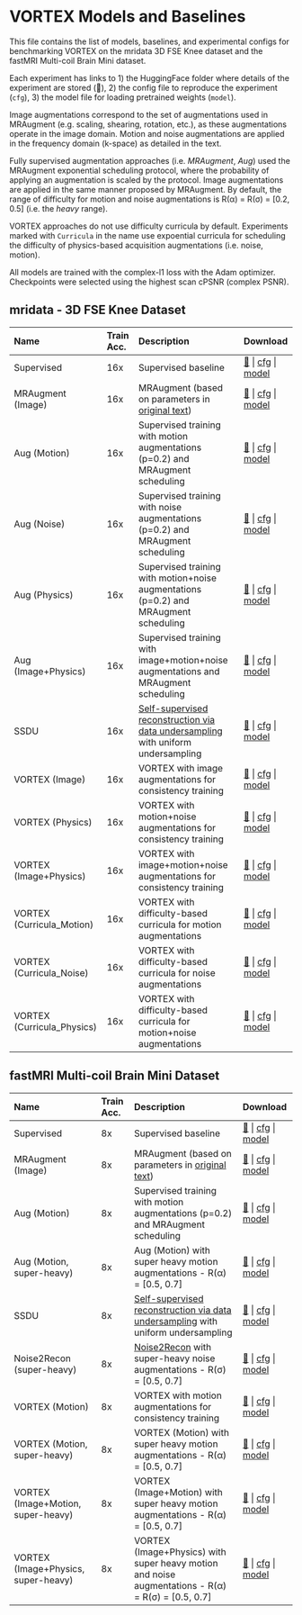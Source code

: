 # VORTEX Models and Baselines
This file contains the list of models, baselines, and experimental configs for benchmarking VORTEX on the mridata 3D FSE Knee dataset and the fastMRI Multi-coil Brain Mini dataset.

Each experiment has links to 1) the HuggingFace folder where details of the experiment are stored (🤗), 2) the config file to reproduce the experiment (`cfg`), 3) the model file for loading pretrained weights (`model`).

Image augmentations correspond to the set of augmentations used in MRAugment (e.g. scaling, shearing, rotation, etc.), as these augmentations operate in the image domain. Motion and noise augmentations are applied in the frequency domain (k-space) as detailed in the text.

Fully supervised augmentation approaches (i.e. *MRAugment*, *Aug*) used the MRAugment exponential scheduling protocol, where the probability of applying an augmentation is scaled by the protocol. Image augmentations are applied in the same manner proposed by MRAugment. By default, the range of difficulty for motion and noise augmentations is R(α) = R(σ) = [0.2, 0.5] (i.e. the *heavy* range).

VORTEX approaches do not use difficulty curricula by default. Experiments marked with `Curricula` in the name use expoential curricula for scheduling the difficulty of physics-based acquisition augmentations (i.e. noise, motion).

All models are trained with the complex-l1 loss with the Adam optimizer. Checkpoints were selected using the highest scan cPSNR (complex PSNR).


## mridata - 3D FSE Knee Dataset
| Name                       | Train Acc.   | Description                                                                                                                   | Download                                                                                                                                                                                                                                                                                                                                                         |
|:---------------------------|:-------------|:------------------------------------------------------------------------------------------------------------------------------|:-----------------------------------------------------------------------------------------------------------------------------------------------------------------------------------------------------------------------------------------------------------------------------------------------------------------------------------------------------------------|
| Supervised                 | 16x          | Supervised baseline                                                                                                           | [🤗](https://huggingface.co/arjundd/vortex-release/tree/main/mridata_knee_3dfse/Supervised) \| [cfg](https://huggingface.co/arjundd/vortex-release/raw/main/mridata_knee_3dfse/Supervised/config.yaml) \| [model](https://huggingface.co/arjundd/vortex-release/resolve/main/mridata_knee_3dfse/Supervised/model.ckpt)                                           |
| MRAugment (Image)          | 16x          | MRAugment (based on parameters in [original text](https://arxiv.org/abs/2106.14947))                                          | [🤗](https://huggingface.co/arjundd/vortex-release/tree/main/mridata_knee_3dfse/MRAugment_Image) \| [cfg](https://huggingface.co/arjundd/vortex-release/raw/main/mridata_knee_3dfse/MRAugment_Image/config.yaml) \| [model](https://huggingface.co/arjundd/vortex-release/resolve/main/mridata_knee_3dfse/MRAugment_Image/model.ckpt)                            |
| Aug (Motion)               | 16x          | Supervised training with motion augmentations (p=0.2) and MRAugment scheduling                                                | [🤗](https://huggingface.co/arjundd/vortex-release/tree/main/mridata_knee_3dfse/Aug_Motion) \| [cfg](https://huggingface.co/arjundd/vortex-release/raw/main/mridata_knee_3dfse/Aug_Motion/config.yaml) \| [model](https://huggingface.co/arjundd/vortex-release/resolve/main/mridata_knee_3dfse/Aug_Motion/model.ckpt)                                           |
| Aug (Noise)                | 16x          | Supervised training with noise augmentations (p=0.2) and MRAugment scheduling                                                 | [🤗](https://huggingface.co/arjundd/vortex-release/tree/main/mridata_knee_3dfse/Aug_Noise) \| [cfg](https://huggingface.co/arjundd/vortex-release/raw/main/mridata_knee_3dfse/Aug_Noise/config.yaml) \| [model](https://huggingface.co/arjundd/vortex-release/resolve/main/mridata_knee_3dfse/Aug_Noise/model.ckpt)                                              |
| Aug (Physics)              | 16x          | Supervised training with motion+noise augmentations (p=0.2) and MRAugment scheduling                                          | [🤗](https://huggingface.co/arjundd/vortex-release/tree/main/mridata_knee_3dfse/Aug_Physics) \| [cfg](https://huggingface.co/arjundd/vortex-release/raw/main/mridata_knee_3dfse/Aug_Physics/config.yaml) \| [model](https://huggingface.co/arjundd/vortex-release/resolve/main/mridata_knee_3dfse/Aug_Physics/model.ckpt)                                        |
| Aug (Image+Physics)        | 16x          | Supervised training with image+motion+noise augmentations and MRAugment scheduling                                            | [🤗](https://huggingface.co/arjundd/vortex-release/tree/main/mridata_knee_3dfse/Aug_Image+Physics) \| [cfg](https://huggingface.co/arjundd/vortex-release/raw/main/mridata_knee_3dfse/Aug_Image+Physics/config.yaml) \| [model](https://huggingface.co/arjundd/vortex-release/resolve/main/mridata_knee_3dfse/Aug_Image+Physics/model.ckpt)                      |
| SSDU                       | 16x          | [Self-supervised reconstruction via data undersampling](https://pubmed.ncbi.nlm.nih.gov/32614100/) with uniform undersampling | [🤗](https://huggingface.co/arjundd/vortex-release/tree/main/mridata_knee_3dfse/SSDU) \| [cfg](https://huggingface.co/arjundd/vortex-release/raw/main/mridata_knee_3dfse/SSDU/config.yaml) \| [model](https://huggingface.co/arjundd/vortex-release/resolve/main/mridata_knee_3dfse/SSDU/model.ckpt)                                                             |
| VORTEX (Image)             | 16x          | VORTEX with image augmentations for consistency training                                                                      | [🤗](https://huggingface.co/arjundd/vortex-release/tree/main/mridata_knee_3dfse/VORTEX_Image) \| [cfg](https://huggingface.co/arjundd/vortex-release/raw/main/mridata_knee_3dfse/VORTEX_Image/config.yaml) \| [model](https://huggingface.co/arjundd/vortex-release/resolve/main/mridata_knee_3dfse/VORTEX_Image/model.ckpt)                                     |
| VORTEX (Physics)           | 16x          | VORTEX with motion+noise augmentations for consistency training                                                               | [🤗](https://huggingface.co/arjundd/vortex-release/tree/main/mridata_knee_3dfse/VORTEX_Physics) \| [cfg](https://huggingface.co/arjundd/vortex-release/raw/main/mridata_knee_3dfse/VORTEX_Physics/config.yaml) \| [model](https://huggingface.co/arjundd/vortex-release/resolve/main/mridata_knee_3dfse/VORTEX_Physics/model.ckpt)                               |
| VORTEX (Image+Physics)     | 16x          | VORTEX with image+motion+noise augmentations for consistency training                                                         | [🤗](https://huggingface.co/arjundd/vortex-release/tree/main/mridata_knee_3dfse/VORTEX_Image+Physics) \| [cfg](https://huggingface.co/arjundd/vortex-release/raw/main/mridata_knee_3dfse/VORTEX_Image+Physics/config.yaml) \| [model](https://huggingface.co/arjundd/vortex-release/resolve/main/mridata_knee_3dfse/VORTEX_Image+Physics/model.ckpt)             |
| VORTEX (Curricula_Motion)  | 16x          | VORTEX with difficulty-based curricula for motion augmentations                                                               | [🤗](https://huggingface.co/arjundd/vortex-release/tree/main/mridata_knee_3dfse/VORTEX_Curricula_Motion) \| [cfg](https://huggingface.co/arjundd/vortex-release/raw/main/mridata_knee_3dfse/VORTEX_Curricula_Motion/config.yaml) \| [model](https://huggingface.co/arjundd/vortex-release/resolve/main/mridata_knee_3dfse/VORTEX_Curricula_Motion/model.ckpt)    |
| VORTEX (Curricula_Noise)   | 16x          | VORTEX with difficulty-based curricula for noise augmentations                                                                | [🤗](https://huggingface.co/arjundd/vortex-release/tree/main/mridata_knee_3dfse/VORTEX_Curricula_Noise) \| [cfg](https://huggingface.co/arjundd/vortex-release/raw/main/mridata_knee_3dfse/VORTEX_Curricula_Noise/config.yaml) \| [model](https://huggingface.co/arjundd/vortex-release/resolve/main/mridata_knee_3dfse/VORTEX_Curricula_Noise/model.ckpt)       |
| VORTEX (Curricula_Physics) | 16x          | VORTEX with difficulty-based curricula for motion+noise augmentations                                                         | [🤗](https://huggingface.co/arjundd/vortex-release/tree/main/mridata_knee_3dfse/VORTEX_Curricula_Physics) \| [cfg](https://huggingface.co/arjundd/vortex-release/raw/main/mridata_knee_3dfse/VORTEX_Curricula_Physics/config.yaml) \| [model](https://huggingface.co/arjundd/vortex-release/resolve/main/mridata_knee_3dfse/VORTEX_Curricula_Physics/model.ckpt) |

## fastMRI Multi-coil Brain Mini Dataset
| Name                                | Train Acc.   | Description                                                                                                                   | Download                                                                                                                                                                                                                                                                                                                                                                                    |
|:------------------------------------|:-------------|:------------------------------------------------------------------------------------------------------------------------------|:--------------------------------------------------------------------------------------------------------------------------------------------------------------------------------------------------------------------------------------------------------------------------------------------------------------------------------------------------------------------------------------------|
| Supervised                          | 8x           | Supervised baseline                                                                                                           | [🤗](https://huggingface.co/arjundd/vortex-release/tree/main/fastmri_brain_mini/Supervised) \| [cfg](https://huggingface.co/arjundd/vortex-release/raw/main/fastmri_brain_mini/Supervised/config.yaml) \| [model](https://huggingface.co/arjundd/vortex-release/resolve/main/fastmri_brain_mini/Supervised/model.ckpt)                                                                      |
| MRAugment (Image)                   | 8x           | MRAugment (based on parameters in [original text](https://arxiv.org/abs/2106.14947))                                          | [🤗](https://huggingface.co/arjundd/vortex-release/tree/main/fastmri_brain_mini/MRAugment_Image) \| [cfg](https://huggingface.co/arjundd/vortex-release/raw/main/fastmri_brain_mini/MRAugment_Image/config.yaml) \| [model](https://huggingface.co/arjundd/vortex-release/resolve/main/fastmri_brain_mini/MRAugment_Image/model.ckpt)                                                       |
| Aug (Motion)                        | 8x           | Supervised training with motion augmentations (p=0.2) and MRAugment scheduling                                                | [🤗](https://huggingface.co/arjundd/vortex-release/tree/main/fastmri_brain_mini/Aug_Motion) \| [cfg](https://huggingface.co/arjundd/vortex-release/raw/main/fastmri_brain_mini/Aug_Motion/config.yaml) \| [model](https://huggingface.co/arjundd/vortex-release/resolve/main/fastmri_brain_mini/Aug_Motion/model.ckpt)                                                                      |
| Aug (Motion, super-heavy)           | 8x           | Aug (Motion) with super heavy motion augmentations - R(α) = [0.5, 0.7]                                                        | [🤗](https://huggingface.co/arjundd/vortex-release/tree/main/fastmri_brain_mini/Aug_Motion__super-heavy) \| [cfg](https://huggingface.co/arjundd/vortex-release/raw/main/fastmri_brain_mini/Aug_Motion__super-heavy/config.yaml) \| [model](https://huggingface.co/arjundd/vortex-release/resolve/main/fastmri_brain_mini/Aug_Motion__super-heavy/model.ckpt)                               |
| SSDU                                | 8x           | [Self-supervised reconstruction via data undersampling](https://pubmed.ncbi.nlm.nih.gov/32614100/) with uniform undersampling | [🤗](https://huggingface.co/arjundd/vortex-release/tree/main/fastmri_brain_mini/SSDU) \| [cfg](https://huggingface.co/arjundd/vortex-release/raw/main/fastmri_brain_mini/SSDU/config.yaml) \| [model](https://huggingface.co/arjundd/vortex-release/resolve/main/fastmri_brain_mini/SSDU/model.ckpt)                                                                                        |
| Noise2Recon (super-heavy)           | 8x           | [Noise2Recon](https://arxiv.org/abs/2110.00075) with super-heavy noise augmentations - R(σ) = [0.5, 0.7]                      | [🤗](https://huggingface.co/arjundd/vortex-release/tree/main/fastmri_brain_mini/Noise2Recon_super-heavy) \| [cfg](https://huggingface.co/arjundd/vortex-release/raw/main/fastmri_brain_mini/Noise2Recon_super-heavy/config.yaml) \| [model](https://huggingface.co/arjundd/vortex-release/resolve/main/fastmri_brain_mini/Noise2Recon_super-heavy/model.ckpt)                               |
| VORTEX (Motion)                     | 8x           | VORTEX with motion augmentations for consistency training                                                                     | [🤗](https://huggingface.co/arjundd/vortex-release/tree/main/fastmri_brain_mini/VORTEX_Motion) \| [cfg](https://huggingface.co/arjundd/vortex-release/raw/main/fastmri_brain_mini/VORTEX_Motion/config.yaml) \| [model](https://huggingface.co/arjundd/vortex-release/resolve/main/fastmri_brain_mini/VORTEX_Motion/model.ckpt)                                                             |
| VORTEX (Motion, super-heavy)        | 8x           | VORTEX (Motion) with super heavy motion augmentations - R(α) = [0.5, 0.7]                                                     | [🤗](https://huggingface.co/arjundd/vortex-release/tree/main/fastmri_brain_mini/VORTEX_Motion__super-heavy) \| [cfg](https://huggingface.co/arjundd/vortex-release/raw/main/fastmri_brain_mini/VORTEX_Motion__super-heavy/config.yaml) \| [model](https://huggingface.co/arjundd/vortex-release/resolve/main/fastmri_brain_mini/VORTEX_Motion__super-heavy/model.ckpt)                      |
| VORTEX (Image+Motion, super-heavy)  | 8x           | VORTEX (Image+Motion) with super heavy motion augmentations - R(α) = [0.5, 0.7]                                               | [🤗](https://huggingface.co/arjundd/vortex-release/tree/main/fastmri_brain_mini/VORTEX_Image+Motion__super-heavy) \| [cfg](https://huggingface.co/arjundd/vortex-release/raw/main/fastmri_brain_mini/VORTEX_Image+Motion__super-heavy/config.yaml) \| [model](https://huggingface.co/arjundd/vortex-release/resolve/main/fastmri_brain_mini/VORTEX_Image+Motion__super-heavy/model.ckpt)    |
| VORTEX (Image+Physics, super-heavy) | 8x           | VORTEX (Image+Physics) with super heavy motion and noise augmentations - R(α) = R(σ) = [0.5, 0.7]                             | [🤗](https://huggingface.co/arjundd/vortex-release/tree/main/fastmri_brain_mini/VORTEX_Image+Physics__super-heavy) \| [cfg](https://huggingface.co/arjundd/vortex-release/raw/main/fastmri_brain_mini/VORTEX_Image+Physics__super-heavy/config.yaml) \| [model](https://huggingface.co/arjundd/vortex-release/resolve/main/fastmri_brain_mini/VORTEX_Image+Physics__super-heavy/model.ckpt) |